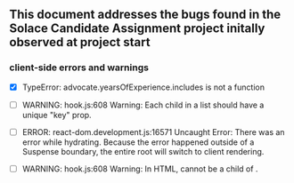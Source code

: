 ## This document addresses the bugs found in the Solace Candidate Assignment project initally observed at project start

### client-side errors and warnings 

- [x] TypeError: advocate.yearsOfExperience.includes is not a function
- [ ] WARNING: hook.js:608 Warning: Each child in a list should have a unique "key" prop.
- [ ] ERROR: react-dom.development.js:16571 Uncaught Error: There was an error while hydrating. Because the error happened outside of a Suspense boundary, the entire root will switch to client rendering.
- [ ] WARNING: hook.js:608 Warning: In HTML, <th> cannot be a child of <thead>.

